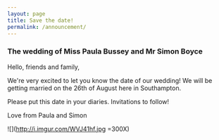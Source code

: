 ```yaml
---
layout: page
title: Save the date!
permalink: /announcement/
---
```


### The wedding of Miss Paula Bussey and Mr Simon Boyce

Hello, friends and family,

We're very excited to let you know the date of our wedding! We will be getting married on the 26th of August here in Southampton.

Please put this date in your diaries. Invitations to follow!

Love from Paula and Simon

![](http://i.imgur.com/WVJ41hf.jpg =300X)
